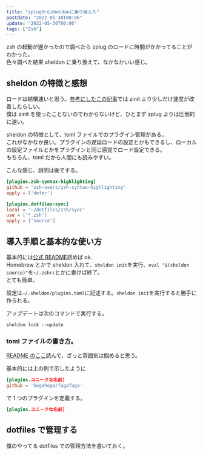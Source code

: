 ```yaml
---
title: "zplugからsheldonに乗り換えた"
postdate: "2022-05-30T00:06"
update: "2022-05-30T00:06"
tags: ["Zsh"]
---
```


zsh の起動が遅かったので調べたら zplug のロードに時間がかかってることがわかった。  
色々調べた結果 sheldon に乗り換えて、なかなかいい感じ。

## sheldon の特徴と感想

ロードは結構速いと思う。[参考にしたこの記事](https://ktrysmt.github.io/blog/migrate-zinit-to-sheldon/)では zinit より少しだけ速度が改善したらしい。  
僕は zinit を使ったことないのでわからないけど、ひとまず zplug よりは圧倒的に速い。

sheldon の特徴として、toml ファイルでのプラグイン管理がある。  
これがなかなか良い。プラグインの遅延ロードの設定とかもできるし、ローカルの設定ファイルとかをプラグインと同じ感覚でロード設定できる。  
もちろん、toml だから人間にも読みやすい。

こんな感じ、説明は後でする。

```toml
[plugins.zsh-syntax-highlighting]
github = 'zsh-users/zsh-syntax-highlighting'
apply = ['defer']

[plugins.dotfiles-sync]
local = '~/dotfiles/zsh/sync'
use = ['*.zsh']
apply = ['source']
```

## 導入手順と基本的な使い方

基本的には[公式 README](https://github.com/rossmacarthur/sheldon)読めば ok.  
Homebrew とかで sheldon 入れて、`sheldon init`を実行、`eval "$(sheldon source)"`を`~/.zshrc`とかに書けば終了。  
とても簡単。

設定は`~/.sheldon/plugins.toml`に記述する。`sheldon init`を実行すると勝手に作られる。

アップデートは次のコマンドで実行する。

```shell
sheldon lock --update
```

### toml ファイルの書き方。

[README のここ](https://github.com/rossmacarthur/sheldon#%EF%B8%8F-configuration)読んで、ざっと雰囲気は掴めると思う。

基本的には上の例で示したように

```toml
[plugins.ユニークな名前]
github = 'hogehoge/fugafuga'
```

で 1 つのプラグインを定義する。

```toml
[plugins.ユニークな名前]
```

## dotfiles で管理する

僕のやってる dotfiles での管理方法を書いておく。
